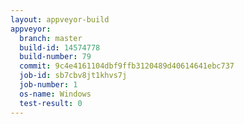 ```yaml
---
layout: appveyor-build
appveyor:
  branch: master
  build-id: 14574778
  build-number: 79
  commit: 9c4e4161104dbf9ffb3120489d40614641ebc737
  job-id: sb7cbv8jt1khvs7j
  job-number: 1
  os-name: Windows
  test-result: 0
---
```

